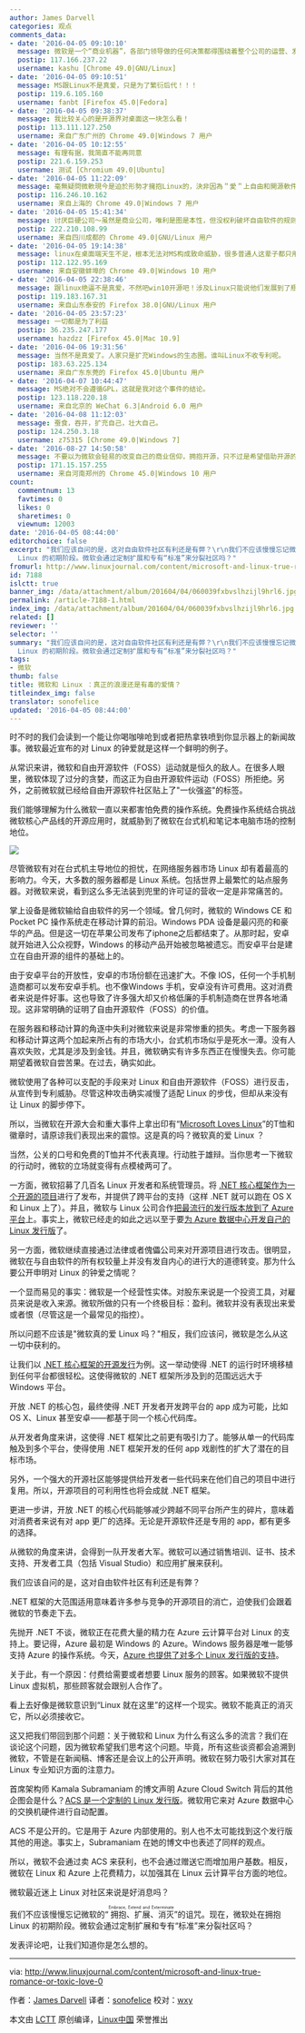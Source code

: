 ```yaml
---
author: James Darvell
categories: 观点
comments_data:
- date: '2016-04-05 09:10:10'
  message: 微软是一个“商业机器”，各部门领导做的任何决策都得围绕着整个公司的运营、发展和营利来进行的。
  postip: 117.166.237.22
  username: kashu [Chrome 49.0|GNU/Linux]
- date: '2016-04-05 09:10:51'
  message: MS跟Linux不是真爱，只是为了繁衍后代！！！
  postip: 119.6.105.160
  username: fanbt [Firefox 45.0|Fedora]
- date: '2016-04-05 09:38:37'
  message: 我比较关心的是开源界对桌面这一块怎么看！
  postip: 113.111.127.250
  username: 来自广东广州的 Chrome 49.0|Windows 7 用户
- date: '2016-04-05 10:12:55'
  message: 有理有据，我简直不能再同意
  postip: 221.6.159.253
  username: 测试 [Chromium 49.0|Ubuntu]
- date: '2016-04-05 11:22:09'
  message: 毫無疑問微軟現今是迫於形勢才擁抱Linux的，決非因為＂愛＂上自由和開源軟件這種模式，但是只要自由軟件社區保持清醒，微軟的擁抱未必不會給社區和用戶帶來價值，如果軟件自由真是不可或缺的屬性，自由軟件就一定會以自己的方式發展下去
  postip: 116.246.10.162
  username: 来自上海的 Chrome 49.0|Windows 7 用户
- date: '2016-04-05 15:41:34'
  message: 讨厌巨硬公司～虽然是商业公司，唯利是图是本性，但没权利破坏自由软件的规则，呵呵
  postip: 222.210.108.99
  username: 来自四川成都的 Chrome 49.0|GNU/Linux 用户
- date: '2016-04-05 19:14:38'
  message: linux在桌面端天生不足，根本无法对MS构成致命威胁，很多普通人这辈子都只用Windows。主要是企业服务器市场才是微软现在看重的，so你懂的。
  postip: 112.122.95.169
  username: 来自安徽蚌埠的 Chrome 49.0|Windows 10 用户
- date: '2016-04-05 22:38:46'
  message: 跟linux绝逼不是真爱，不然吧win10开源吧！涉及Linux只能说他们发展到了瓶颈了～
  postip: 119.183.167.31
  username: 来自山东泰安的 Firefox 38.0|GNU/Linux 用户
- date: '2016-04-05 23:57:23'
  message: 一切都是为了利益
  postip: 36.235.247.177
  username: hazdzz [Firefox 45.0|Mac 10.9]
- date: '2016-04-06 19:31:56'
  message: 当然不是真爱了。人家只是扩充Windows的生态圈。谁叫Linux不收专利呢。
  postip: 183.63.225.134
  username: 来自广东东莞的 Firefox 45.0|Ubuntu 用户
- date: '2016-04-07 10:44:47'
  message: MS绝对不会遵循GPL，这就是我对这个事件的结论。
  postip: 123.118.220.18
  username: 来自北京的 WeChat 6.3|Android 6.0 用户
- date: '2016-04-08 11:12:03'
  message: 蚕食，吞并，扩充自己，壮大自己。
  postip: 124.250.3.18
  username: z75315 [Chrome 49.0|Windows 7]
- date: '2016-08-27 14:50:58'
  message: 不要以为微软会轻易的改变自己的商业信仰，拥抱开源，只不过是希望借助开源的资源给自己加油。
  postip: 171.15.157.255
  username: 来自河南郑州的 Chrome 45.0|Windows 10 用户
count:
  commentnum: 13
  favtimes: 0
  likes: 0
  sharetimes: 0
  viewnum: 12003
date: '2016-04-05 08:44:00'
editorchoice: false
excerpt: "我们应该自问的是，这对自由软件社区有利还是有弊？\r\n我们不应该慢慢忘记微软的“拥抱、扩展、消灭（Embrace, Extend and Exterminate）”的诅咒。现在，微软处在拥抱
  Linux 的初期阶段。微软会通过定制扩展和专有“标准”来分裂社区吗？"
fromurl: http://www.linuxjournal.com/content/microsoft-and-linux-true-romance-or-toxic-love-0
id: 7188
islctt: true
banner_img: /data/attachment/album/201604/04/060039fxbvslhzijl9hrl6.jpg
permalink: /article-7188-1.html
index_img: /data/attachment/album/201604/04/060039fxbvslhzijl9hrl6.jpg.thumb.jpg
related: []
reviewer: ''
selector: ''
summary: "我们应该自问的是，这对自由软件社区有利还是有弊？\r\n我们不应该慢慢忘记微软的“拥抱、扩展、消灭（Embrace, Extend and Exterminate）”的诅咒。现在，微软处在拥抱
  Linux 的初期阶段。微软会通过定制扩展和专有“标准”来分裂社区吗？"
tags:
- 微软
thumb: false
title: 微软和 Linux ：真正的浪漫还是有毒的爱情？
titleindex_img: false
translator: sonofelice
updated: '2016-04-05 08:44:00'
---
```


时不时的我们会读到一个能让你喝咖啡呛到或者把热拿铁喷到你显示器上的新闻故事。微软最近宣布的对 Linux 的钟爱就是这样一个鲜明的例子。


从常识来讲，微软和自由开源软件（FOSS）运动就是恒久的敌人。在很多人眼里，微软体现了过分的贪婪，而这正为自由开源软件运动（FOSS）所拒绝。另外，之前微软就已经给自由开源软件社区贴上了"一伙强盗"的标签。


我们能够理解为什么微软一直以来都害怕免费的操作系统。免费操作系统结合挑战微软核心产品线的开源应用时，就威胁到了微软在台式机和笔记本电脑市场的控制地位。


![](/data/attachment/album/201604/04/060039fxbvslhzijl9hrl6.jpg)


尽管微软有对在台式机主导地位的担忧，在网络服务器市场 Linux 却有着最高的影响力。今天，大多数的服务器都是 Linux 系统。包括世界上最繁忙的站点服务器。对微软来说，看到这么多无法装到兜里的许可证的营收一定是非常痛苦的。


掌上设备是微软输给自由软件的另一个领域。曾几何时，微软的 Windows CE 和 Pocket PC 操作系统走在移动计算的前沿。Windows PDA 设备是最闪亮的和豪华的产品。但是这一切在苹果公司发布了iphone之后都结束了。从那时起，安卓就开始进入公众视野，Windows 的移动产品开始被忽略被遗忘。而安卓平台是建立在自由开源的组件的基础上的。


由于安卓平台的开放性，安卓的市场份额在迅速扩大。不像 IOS，任何一个手机制造商都可以发布安卓手机。也不像Windows 手机，安卓没有许可费用。这对消费者来说是件好事。这也导致了许多强大却又价格低廉的手机制造商在世界各地涌现。这非常明确的证明了自由开源软件（FOSS）的价值。


在服务器和移动计算的角逐中失利对微软来说是非常惨重的损失。考虑一下服务器和移动计算这两个加起来所占有的市场大小，台式机市场似乎是死水一潭。没有人喜欢失败，尤其是涉及到金钱。并且，微软确实有许多东西正在慢慢失去。你可能期望着微软自尝苦果。在过去，确实如此。


微软使用了各种可以支配的手段来对 Linux 和自由开源软件（FOSS）进行反击，从宣传到专利威胁。尽管这种攻击确实减慢了适配 Linux 的步伐，但却从来没有让 Linux 的脚步停下。


所以，当微软在开源大会和重大事件上拿出印有“[Microsoft Loves Linux](/article-6076-1.html)”的T恤和徽章时，请原谅我们表现出来的震惊。这是真的吗？微软真的爱 Linux ？


当然，公关的口号和免费的T恤并不代表真理。行动胜于雄辩。当你思考一下微软的行动时，微软的立场就变得有点模棱两可了。


一方面，微软招募了几百名 Linux 开发者和系统管理员。将 [.NET 核心框架作为一个开源的项目](/article-4821-1.html)进行了发布，并提供了跨平台的支持（这样 .NET 就可以跑在 OS X 和 Linux 上了）。并且，微软与 Linux 公司合作[把最流行的发行版本放到了 Azure 平台](/article-5889-1.html)上。事实上，微软已经走的如此之远以至于要[为 Azure 数据中心开发自己的 Linux 发行版](/article-6269-1.html)了。


另一方面，微软继续直接通过法律或者傀儡公司来对开源项目进行攻击。很明显，微软在与自由软件的所有权较量上并没有发自内心的进行大的道德转变。那为什么要公开申明对 Linux 的钟爱之情呢？


一个显而易见的事实：微软是一个经营性实体。对股东来说是一个投资工具，对雇员来说是收入来源。微软所做的只有一个终极目标：盈利。微软并没有表现出来爱或者恨（尽管这是一个最常见的指控）。


所以问题不应该是"微软真的爱 Linux 吗？"相反，我们应该问，微软是怎么从这一切中获利的。


让我们以 [.NET 核心框架的开源发行](/article-4821-1.html)为例。这一举动使得 .NET 的运行时环境移植到任何平台都很轻松。这使得微软的 .NET 框架所涉及到的范围远远大于 Windows 平台。


开放 .NET 的核心包，最终使得 .NET 开发者开发跨平台的 app 成为可能，比如 OS X、Linux 甚至安卓——都基于同一个核心代码库。


从开发者角度来讲，这使得 .NET 框架比之前更有吸引力了。能够从单一的代码库触及到多个平台，使得使用 .NET 框架开发的任何 app 戏剧性的扩大了潜在的目标市场。


另外，一个强大的开源社区能够提供给开发者一些代码来在他们自己的项目中进行复用。所以，开源项目的可利用性也将会成就 .NET 框架。


更进一步讲，开放 .NET 的核心代码能够减少跨越不同平台所产生的碎片，意味着对消费者来说有对 app 更广的选择。无论是开源软件还是专用的 app，都有更多的选择。


从微软的角度来讲，会得到一队开发者大军。微软可以通过销售培训、证书、技术支持、开发者工具（包括 Visual Studio）和应用扩展来获利。


我们应该自问的是，这对自由软件社区有利还是有弊？


.NET 框架的大范围适用意味着许多参与竞争的开源项目的消亡，迫使我们会跟着微软的节奏走下去。


先抛开 .NET 不谈，微软正在花费大量的精力在 Azure 云计算平台对 Linux 的支持上。要记得，Azure 最初是 Windows 的 Azure。Windows 服务器是唯一能够支持 Azure 的操作系统。今天，[Azure 也提供了对多个 Linux 发行版的支持](/article-5889-1.html)。


关于此，有一个原因：付费给需要或者想要 Linux 服务的顾客。如果微软不提供 Linux 虚拟机，那些顾客就会跟别人合作了。


看上去好像是微软意识到“Linux 就在这里”的这样一个现实。微软不能真正的消灭它，所以必须接收它。


这又把我们带回到那个问题：关于微软和 Linux 为什么有这么多的流言？我们在谈论这个问题，因为微软希望我们思考这个问题。毕竟，所有这些谈资都会追溯到微软，不管是在新闻稿、博客还是会议上的公开声明。微软在努力吸引大家对其在 Linux 专业知识方面的注意力。


首席架构师 Kamala Subramaniam 的博文声明 Azure Cloud Switch 背后的其他企图会是什么？[ACS 是一个定制的 Linux 发行版](/article-6269-1.html)。微软用它来对 Azure 数据中心的交换机硬件进行自动配置。


ACS 不是公开的。它是用于 Azure 内部使用的。别人也不太可能找到这个发行版其他的用途。事实上，Subramaniam 在她的博文中也表述了同样的观点。


所以，微软不会通过卖 ACS 来获利，也不会通过赠送它而增加用户基数。相反，微软在 Linux 和 Azure 上花费精力，以加强其在 Linux 云计算平台方面的地位。


微软最近迷上 Linux 对社区来说是好消息吗？


我们不应该慢慢忘记微软的“<ruby> 拥抱、扩展、消灭 <rp>  （ </rp> <rt>  Embrace, Extend and Exterminate </rt> <rp>  ） </rp></ruby>”的诅咒。现在，微软处在拥抱 Linux 的初期阶段。微软会通过定制扩展和专有“标准”来分裂社区吗？


发表评论吧，让我们知道你是怎么想的。




---


via: <http://www.linuxjournal.com/content/microsoft-and-linux-true-romance-or-toxic-love-0>


作者：[James Darvell](http://www.linuxjournal.com/users/james-darvell) 译者：[sonofelice](https://github.com/sonofelice) 校对：[wxy](https://github.com/wxy)


本文由 [LCTT](https://github.com/LCTT/TranslateProject) 原创编译，[Linux中国](https://linux.cn/) 荣誉推出